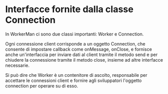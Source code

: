 # Interfacce fornite dalla classe Connection

In WorkerMan ci sono due classi importanti: Worker e Connection.

Ogni connessione client corrisponde a un oggetto Connection, che consente di impostare callback come onMessage, onClose, e fornisce anche un'interfaccia per inviare dati al client tramite il metodo send e per chiudere la connessione tramite il metodo close, insieme ad altre interfacce necessarie.

Si può dire che Worker è un contenitore di ascolto, responsabile per accettare le connessioni client e fornire agli sviluppatori l'oggetto connection per operare su di esso.
